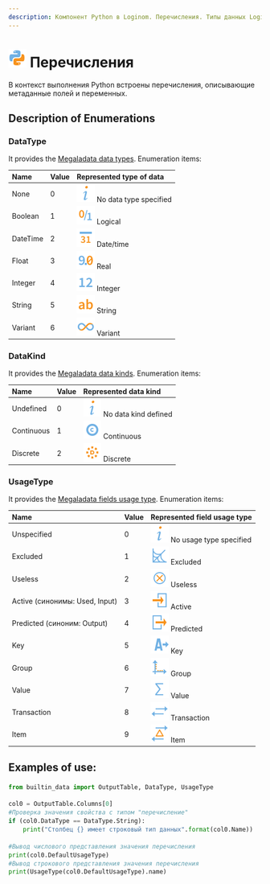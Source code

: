 ```yaml
---
description: Компонент Python в Loginom. Перечисления. Типы данных Loginom. Виды данных Loginom. Назначение полей Loginom. Примеры использования.
---
```

# ![](./../../../images/icons/components/python_default.svg) Перечисления

В контекст выполнения Python встроены перечисления, описывающие метаданные полей и переменных.

## Description of Enumerations

### DataType

It provides the [Megaladata data types](./../../../data/datatype.md). Enumeration items:

| Name | Value | Represented type of data |
| :-------- | :------  | :------ |
| None | 0 | ![](./../../../images/icons/common/usage-types/unspecified_default.svg) No data type specified |
| Boolean | 1 | ![](./../../../images/icons/common/data-types/boolean_default.svg) Logical |
| DateTime | 2 | ![](./../../../images/icons/common/data-types/datetime_default.svg) Date/time |
| Float | 3 | ![](./../../../images/icons/common/data-types/float_default.svg) Real |
| Integer | 4 | ![](./../../../images/icons/common/data-types/integer_default.svg) Integer |
| String | 5 | ![](./../../../images/icons/common/data-types/string_default.svg) String |
| Variant | 6 | ![](./../../../images/icons/common/data-types/variant_default.svg) Variant |

### DataKind

It provides the [Megaladata data kinds](./../../../data/datakind.md). Enumeration items:

| Name | Value | Represented data kind |
| :-------- | :------  | :------ |
| Undefined | 0 | ![](./../../../images/icons/common/usage-types/unspecified_default.svg) No data kind defined |
| Continuous | 1 | ![](./../../../images/icons/common/data-types/continuous_default.svg) Continuous |
| Discrete | 2 | ![](./../../../images/icons/common/data-types/discrete_default.svg) Discrete |

### UsageType

It provides the [Megaladata fields usage type](./../../../data/datasetfieldfeatures.md). Enumeration items:

| Name | Value | Represented field usage type |
| :-------- | :------  | :------ |
| Unspecified | 0 | ![](./../../../images/icons/common/usage-types/unspecified_default.svg) No usage type specified |
| Excluded | 1 | ![](./../../../images/icons/common/usage-types/unused_default.svg) Excluded |
| Useless | 2 | ![](./../../../images/icons/common/usage-types/useless_default.svg) Useless |
| Active (синонимы: Used, Input) | 3 | ![](./../../../images/icons/common/usage-types/active_default.svg) Active |
| Predicted (синоним: Output) | 4 | ![](./../../../images/icons/common/usage-types/predicted_default.svg) Predicted |
| Key | 5 | ![](./../../../images/icons/common/usage-types/source_default.svg) Key |
| Group | 6 | ![](./../../../images/icons/common/usage-types/group_default.svg) Group |
| Value | 7 | ![](./../../../images/icons/common/usage-types/value_default.svg) Value |
| Transaction | 8 | ![](./../../../images/icons/common/usage-types/transaction_default.svg) Transaction |
| Item | 9 | ![](./../../../images/icons/common/usage-types/item_default.svg) Item |

## Examples of use:

```python
from builtin_data import OutputTable, DataType, UsageType

col0 = OutputTable.Columns[0]
#Проверка значения свойства с типом "перечисление"
if (col0.DataType == DataType.String):
    print("Столбец {} имеет строковый тип данных".format(col0.Name))
    
#Вывод числового представления значения перечисления
print(col0.DefaultUsageType)
#Вывод строкового представления значения перечисления
print(UsageType(col0.DefaultUsageType).name)
```
